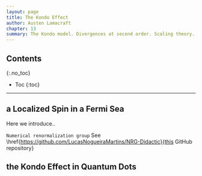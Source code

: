 ```yaml
---
layout: page
title: The Kondo Effect
author: Austen Lamacraft
chapter: 13
summary: The Kondo model. Divergences at second order. Scaling theory.
---
```


## Contents
{:.no_toc}

* Toc
{:toc}

---

## a Localized Spin in a Fermi Sea

Here we introduce..


`Numerical renormalization group` See \href{https://github.com/LucasNogueiraMartins/NRG-Didactic}{this GitHub repository}

## the Kondo Effect in Quantum Dots
